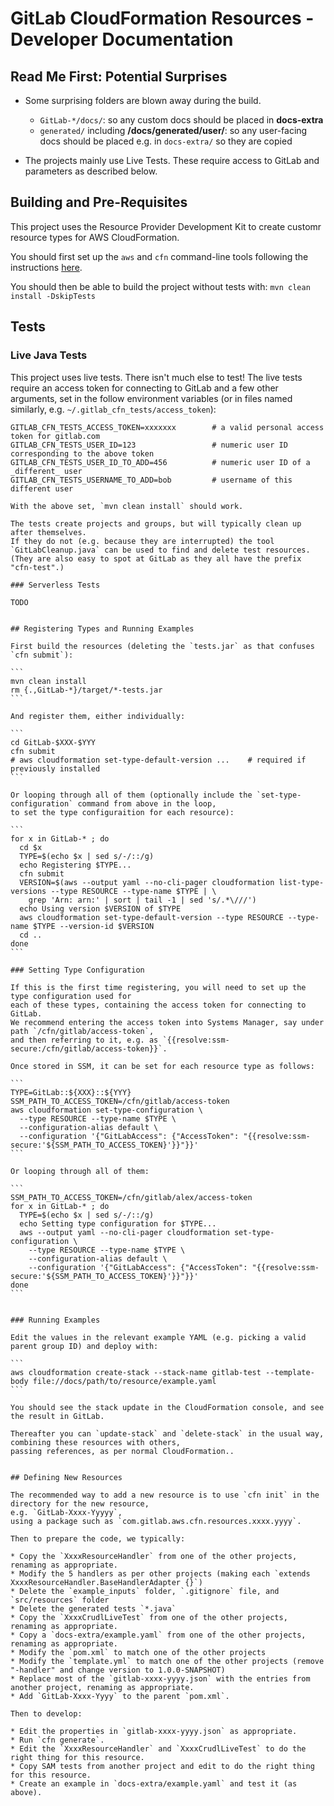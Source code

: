 # GitLab CloudFormation Resources - Developer Documentation

## Read Me First: Potential Surprises

* Some surprising folders are blown away during the build.
  * `GitLab-*/docs/`: so any custom docs should be placed in **docs-extra**
  * `generated/` including **/docs/generated/user/**:
    so any user-facing docs should be placed e.g. in `docs-extra/` so they are copied

* The projects mainly use Live Tests. These require access to GitLab and parameters as described below.


## Building and Pre-Requisites

This project uses the Resource Provider Development Kit to create customr resource types for AWS CloudFormation.

You should first set up the `aws` and `cfn` command-line tools following the instructions
[here](https://docs.aws.amazon.com/cloudformation-cli/latest/userguide/resource-type-walkthrough.html).

You should then be able to build the project without tests with: `mvn clean install -DskipTests`


## Tests

### Live Java Tests

This project uses live tests. There isn't much else to test! The live tests require an access token for
connecting to GitLab and a few other arguments, set in the follow environment variables
(or in files named similarly, e.g. `~/.gitlab_cfn_tests/access_token`):

```
GITLAB_CFN_TESTS_ACCESS_TOKEN=xxxxxxx        # a valid personal access token for gitlab.com
GITLAB_CFN_TESTS_USER_ID=123                 # numeric user ID corresponding to the above token
GITLAB_CFN_TESTS_USER_ID_TO_ADD=456          # numeric user ID of a _different_ user
GITLAB_CFN_TESTS_USERNAME_TO_ADD=bob         # username of this different user
```
~~~~
With the above set, `mvn clean install` should work.

The tests create projects and groups, but will typically clean up after themselves.
If they do not (e.g. because they are interrupted) the tool `GitLabCleanup.java` can be used to find and delete test resources.
(They are also easy to spot at GitLab as they all have the prefix "cfn-test".) 

### Serverless Tests

TODO


## Registering Types and Running Examples

First build the resources (deleting the `tests.jar` as that confuses `cfn submit`):

```
mvn clean install
rm {.,GitLab-*}/target/*-tests.jar
```

And register them, either individually:

```
cd GitLab-$XXX-$YYY
cfn submit
# aws cloudformation set-type-default-version ...    # required if previously installed
```

Or looping through all of them (optionally include the `set-type-configuration` command from above in the loop,
to set the type configuraition for each resource):

```
for x in GitLab-* ; do
  cd $x
  TYPE=$(echo $x | sed s/-/::/g)
  echo Registering $TYPE...
  cfn submit
  VERSION=$(aws --output yaml --no-cli-pager cloudformation list-type-versions --type RESOURCE --type-name $TYPE | \
    grep 'Arn: arn:' | sort | tail -1 | sed 's/.*\///')
  echo Using version $VERSION of $TYPE
  aws cloudformation set-type-default-version --type RESOURCE --type-name $TYPE --version-id $VERSION 
  cd ..
done
```

### Setting Type Configuration

If this is the first time registering, you will need to set up the type configuration used for
each of these types, containing the access token for connecting to GitLab.
We recommend entering the access token into Systems Manager, say under path `/cfn/gitlab/access-token`,
and then referring to it, e.g. as `{{resolve:ssm-secure:/cfn/gitlab/access-token}}`.

Once stored in SSM, it can be set for each resource type as follows:

```
TYPE=GitLab::${XXX}::${YYY}
SSM_PATH_TO_ACCESS_TOKEN=/cfn/gitlab/access-token
aws cloudformation set-type-configuration \
  --type RESOURCE --type-name $TYPE \
  --configuration-alias default \
  --configuration '{"GitLabAccess": {"AccessToken": "{{resolve:ssm-secure:'${SSM_PATH_TO_ACCESS_TOKEN}'}}"}}'
```

Or looping through all of them:

```
SSM_PATH_TO_ACCESS_TOKEN=/cfn/gitlab/alex/access-token
for x in GitLab-* ; do
  TYPE=$(echo $x | sed s/-/::/g)
  echo Setting type configuration for $TYPE...
  aws --output yaml --no-cli-pager cloudformation set-type-configuration \
    --type RESOURCE --type-name $TYPE \
    --configuration-alias default \
    --configuration '{"GitLabAccess": {"AccessToken": "{{resolve:ssm-secure:'${SSM_PATH_TO_ACCESS_TOKEN}'}}"}}'
done
```


### Running Examples

Edit the values in the relevant example YAML (e.g. picking a valid parent group ID) and deploy with:

```
aws cloudformation create-stack --stack-name gitlab-test --template-body file://docs/path/to/resource/example.yaml
```

You should see the stack update in the CloudFormation console, and see the result in GitLab.

Thereafter you can `update-stack` and `delete-stack` in the usual way, combining these resources with others,
passing references, as per normal CloudFormation..


## Defining New Resources

The recommended way to add a new resource is to use `cfn init` in the directory for the new resource,
e.g. `GitLab-Xxxx-Yyyyy`,
using a package such as `com.gitlab.aws.cfn.resources.xxxx.yyyy`.

Then to prepare the code, we typically:

* Copy the `XxxxResourceHandler` from one of the other projects, renaming as appropriate.
* Modify the 5 handlers as per other projects (making each `extends XxxxResourceHandler.BaseHandlerAdapter {}`)
* Delete the `example_inputs` folder, `.gitignore` file, and `src/resources` folder
* Delete the generated tests `*.java`
* Copy the `XxxxCrudlLiveTest` from one of the other projects, renaming as appropriate.
* Copy a `docs-extra/example.yaml` from one of the other projects, renaming as appropriate.
* Modify the `pom.xml` to match one of the other projects
* Modify the `template.yml` to match one of the other projects (remove "-handler" and change version to 1.0.0-SNAPSHOT)
* Replace most of the `gitlab-xxxx-yyyy.json` with the entries from another project, renaming as appropriate.
* Add `GitLab-Xxxx-Yyyy` to the parent `pom.xml`.

Then to develop:

* Edit the properties in `gitlab-xxxx-yyyy.json` as appropriate.
* Run `cfn generate`.
* Edit the `XxxxResourceHandler` and `XxxxCrudlLiveTest` to do the right thing for this resource.
* Copy SAM tests from another project and edit to do the right thing for this resource.
* Create an example in `docs-extra/example.yaml` and test it (as above).
